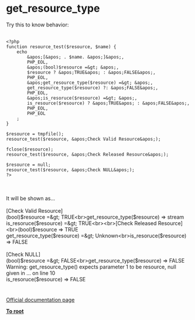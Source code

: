 # get_resource_type



Try this to know behavior:<br><br>

```
<?php
function resource_test($resource, $name) {
    echo 
        &apos;[&apos; . $name. &apos;]&apos;,
        PHP_EOL,
        &apos;(bool)$resource =&gt; &apos;,
        $resource ? &apos;TRUE&apos; : &apos;FALSE&apos;,
        PHP_EOL,
        &apos;get_resource_type($resource) =&gt; &apos;,
        get_resource_type($resource) ?: &apos;FALSE&apos;,
        PHP_EOL,
        &apos;is_resoruce($resource) =&gt; &apos;,
        is_resource($resource) ? &apos;TRUE&apos; : &apos;FALSE&apos;,
        PHP_EOL,
        PHP_EOL
    ;
}
 
$resource = tmpfile();
resource_test($resource, &apos;Check Valid Resource&apos;);
 
fclose($resource);
resource_test($resource, &apos;Check Released Resource&apos;);
 
$resource = null;
resource_test($resource, &apos;Check NULL&apos;);
?>
```
<br><br>It will be shown as...<br><br>[Check Valid Resource]<br>(bool)$resource =&gt; TRUE<br>get_resource_type($resource) =&gt; stream<br>is_resoruce($resource) =&gt; TRUE<br><br>[Check Released Resource]<br>(bool)$resource =&gt; TRUE<br>get_resource_type($resource) =&gt; Unknown<br>is_resoruce($resource) =&gt; FALSE<br><br>[Check NULL]<br>(bool)$resource =&gt; FALSE<br>get_resource_type($resource) =&gt; FALSE<br>Warning:  get_resource_type() expects parameter 1 to be resource, null given in ... on line 10<br>is_resoruce($resource) =&gt; FALSE  

#

[Official documentation page](https://www.php.net/manual/en/function.get-resource-type.php)

**[To root](/README.md)**